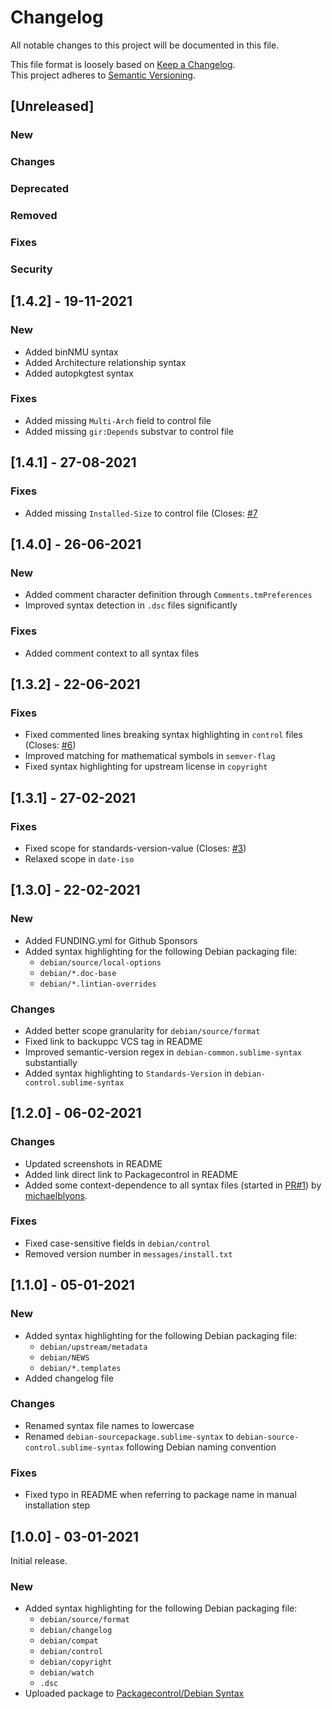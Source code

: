 # Changelog

All notable changes to this project will be documented in this file.

This file format is loosely based on [Keep a Changelog](https://keepachangelog.com/en/1.0.0/).\
This project adheres to [Semantic Versioning](https://semver.org/spec/v2.0.0.html).

## [Unreleased]

### New
### Changes
### Deprecated
### Removed
### Fixes
### Security

## [1.4.2] - 19-11-2021

### New
- Added binNMU syntax
- Added Architecture relationship syntax
- Added autopkgtest syntax

### Fixes
- Added missing `Multi-Arch` field to control file
- Added missing `gir:Depends` substvar to control file

## [1.4.1] - 27-08-2021

### Fixes
- Added missing `Installed-Size` to control file (Closes: [#7](https://github.com/barnumbirr/sublime-debian/issues/7)

## [1.4.0] - 26-06-2021

### New
- Added comment character definition through `Comments.tmPreferences`
- Improved syntax detection in `.dsc` files significantly

### Fixes
- Added comment context to all syntax files

## [1.3.2] - 22-06-2021

### Fixes
- Fixed commented lines breaking syntax highlighting in `control` files (Closes: [#6](https://github.com/barnumbirr/sublime-debian/issues/6))
- Improved matching for mathematical symbols in `semver-flag`
- Fixed syntax highlighting for upstream license in `copyright`

## [1.3.1] - 27-02-2021

### Fixes
- Fixed scope for standards-version-value (Closes: [#3](https://github.com/barnumbirr/sublime-debian/issues/3))
- Relaxed scope in `date-iso`

## [1.3.0] - 22-02-2021

### New
- Added FUNDING.yml for Github Sponsors
- Added syntax highlighting for the following Debian packaging file:
     - `debian/source/local-options`
     - `debian/*.doc-base`
     - `debian/*.lintian-overrides`

### Changes
- Added better scope granularity for `debian/source/format`
- Fixed link to backuppc VCS tag in README
- Improved semantic-version regex in `debian-common.sublime-syntax` substantially
- Added syntax highlighting to `Standards-Version` in `debian-control.sublime-syntax`

## [1.2.0] - 06-02-2021

### Changes
- Updated screenshots in README
- Added link direct link to Packagecontrol in README
- Added some context-dependence to all syntax files (started in
[PR#1](https://github.com/barnumbirr/sublime-debian/pull/1)) by [michaelblyons](https://github.com/michaelblyons).

### Fixes
- Fixed case-sensitive fields in `debian/control`
- Removed version number in `messages/install.txt`

## [1.1.0] - 05-01-2021

### New
- Added syntax highlighting for the following Debian packaging file:
     - `debian/upstream/metadata`
     - `debian/NEWS`
     - `debian/*.templates`
- Added changelog file

### Changes
- Renamed syntax file names to lowercase
- Renamed `debian-sourcepackage.sublime-syntax` to `debian-source-control.sublime-syntax` following Debian naming convention

### Fixes
- Fixed typo in README when referring to package name in manual installation step

## [1.0.0] - 03-01-2021

Initial release.

### New
- Added syntax highlighting for the following Debian packaging file:
    -   `debian/source/format`
    -   `debian/changelog`
    -   `debian/compat`
    -   `debian/control`
    -   `debian/copyright`
    -   `debian/watch`
    -   `.dsc`
- Uploaded package to [Packagecontrol/Debian Syntax](https://packagecontrol.io/packages/Debian%20Syntax)
